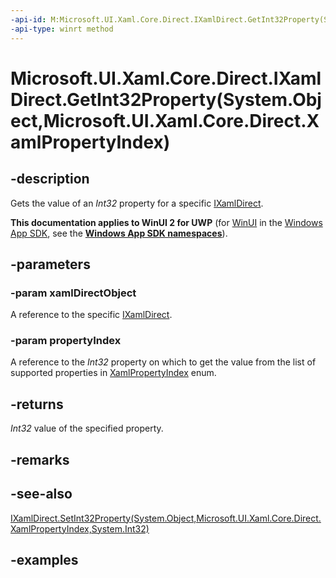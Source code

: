 ```yaml
---
-api-id: M:Microsoft.UI.Xaml.Core.Direct.IXamlDirect.GetInt32Property(System.Object,Microsoft.UI.Xaml.Core.Direct.XamlPropertyIndex)
-api-type: winrt method
---
```


# Microsoft.UI.Xaml.Core.Direct.IXamlDirect.GetInt32Property(System.Object,Microsoft.UI.Xaml.Core.Direct.XamlPropertyIndex)

<!--
public int GetInt32Property (object xamlDirectObject, Microsoft.UI.Xaml.Core.Direct.XamlPropertyIndex propertyIndex);
-->

## -description

Gets the value of an _Int32_ property for a specific [IXamlDirect](ixamldirect.md).

**This documentation applies to WinUI 2 for UWP** (for [WinUI](/windows/apps/winui/winui3/) in the [Windows App SDK](/windows/apps/windows-app-sdk/), see the **[Windows App SDK namespaces](/windows/windows-app-sdk/api/winrt/)**).

## -parameters

### -param xamlDirectObject

A reference to the specific [IXamlDirect](ixamldirect.md).

### -param propertyIndex

A reference to the _Int32_ property on which to get the value from the list of supported properties in [XamlPropertyIndex](xamlpropertyindex.md) enum.

## -returns

_Int32_ value of the specified property.

## -remarks

## -see-also

[IXamlDirect.SetInt32Property(System.Object,Microsoft.UI.Xaml.Core.Direct.XamlPropertyIndex,System.Int32)](ixamldirect_setint32property_1917376137.md)

## -examples

